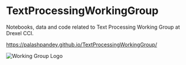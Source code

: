 # TextProcessingWorkingGroup
Notebooks, data and code related to Text Processing Working Group at Drexel CCI.

https://palashpandey.github.io/TextProcessingWorkingGroup/

![Working Group Logo](HomePageFiles\TextProcessingGroupEventbrite.png)
